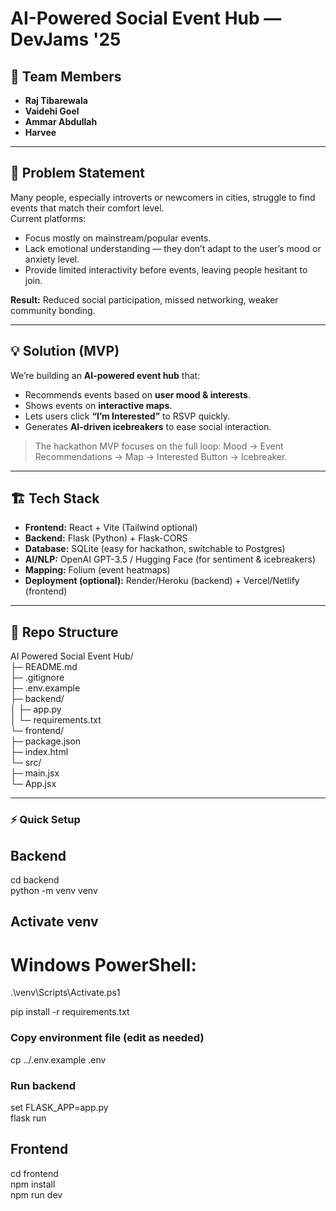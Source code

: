 # AI-Powered Social Event Hub — DevJams '25

## 🚀 Team Members
- **Raj Tibarewala**
- **Vaidehi Goel**  
- **Ammar Abdullah**  
- **Harvee**  

---

## 🎯 Problem Statement
Many people, especially introverts or newcomers in cities, struggle to find events that match their comfort level.  
Current platforms:
- Focus mostly on mainstream/popular events.
- Lack emotional understanding — they don’t adapt to the user’s mood or anxiety level.
- Provide limited interactivity before events, leaving people hesitant to join.

**Result:** Reduced social participation, missed networking, weaker community bonding.

---

## 💡 Solution (MVP)
We’re building an **AI-powered event hub** that:
- Recommends events based on **user mood & interests**.  
- Shows events on **interactive maps**.  
- Lets users click **“I’m Interested”** to RSVP quickly.  
- Generates **AI-driven icebreakers** to ease social interaction.  

> The hackathon MVP focuses on the full loop: Mood → Event Recommendations → Map → Interested Button → Icebreaker.

---

## 🏗 Tech Stack
- **Frontend:** React + Vite (Tailwind optional)  
- **Backend:** Flask (Python) + Flask-CORS  
- **Database:** SQLite (easy for hackathon, switchable to Postgres)  
- **AI/NLP:** OpenAI GPT-3.5 / Hugging Face (for sentiment & icebreakers)  
- **Mapping:** Folium (event heatmaps)  
- **Deployment (optional):** Render/Heroku (backend) + Vercel/Netlify (frontend)

---

## 📂 Repo Structure
AI Powered Social Event Hub/<br>
├─ README.md<br>
├─ .gitignore<br>
├─ .env.example<br>
├─ backend/<br>
│ ├─ app.py<br>
│ └─ requirements.txt<br>
└─ frontend/<br>
├─ package.json<br>
├─ index.html<br>
└─ src/<br>
├─ main.jsx<br>
└─ App.jsx<br>


---

### ⚡ Quick Setup

## Backend
cd backend
<br>
python -m venv venv

## Activate venv
# Windows PowerShell:
.\venv\Scripts\Activate.ps1

pip install -r requirements.txt

### Copy environment file (edit as needed)
cp ../.env.example .env  

### Run backend
set FLASK_APP=app.py
<br>
flask run


## Frontend
cd frontend
<br>
npm install
<br>
npm run dev

